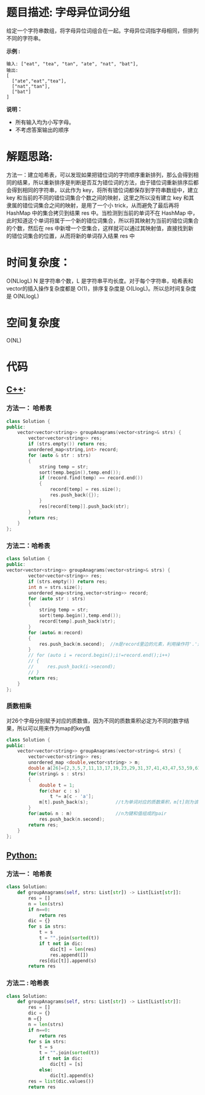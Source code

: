 # 题目描述:  字母异位词分组

给定一个字符串数组，将字母异位词组合在一起。字母异位词指字母相同，但排列不同的字符串。


**示例 :**
```
输入: ["eat", "tea", "tan", "ate", "nat", "bat"],
输出:
[
  ["ate","eat","tea"],
  ["nat","tan"],
  ["bat"]
]
```

**说明：**

  - 所有输入均为小写字母。
  - 不考虑答案输出的顺序

  
# 解题思路:
  方法一：建立哈希表，可以发现如果把错位词的字符顺序重新排列，那么会得到相同的结果，所以重新排序是判断是否互为错位词的方法，由于错位词重新排序后都会得到相同的字符串，以此作为 key，将所有错位词都保存到字符串数组中，建立 key 和当前的不同的错位词集合个数之间的映射，这里之所以没有建立 key 和其隶属的错位词集合之间的映射，是用了一个小 trick，从而避免了最后再将 HashMap 中的集合拷贝到结果 res 中。当检测到当前的单词不在 HashMap 中，此时知道这个单词将属于一个新的错位词集合，所以将其映射为当前的错位词集合的个数，然后在 res 中新增一个空集合，这样就可以通过其映射值，直接找到新的错位词集合的位置，从而将新的单词存入结果 res 中

# 时间复杂度：
  O(NLlogL)
  N 是字符串个数，L 是字符串平均长度。对于每个字符串，哈希表和vector的插入操作复杂度都是 O(1)，排序复杂度是 O(LlogL)。所以总时间复杂度是 O(NLlogL)
# 空间复杂度
  O(NL)
  
# 代码

## [C++](./Group-Anagrams.cpp):

### 方法一： 哈希表
```c++
class Solution {
public:
    vector<vector<string>> groupAnagrams(vector<string>& strs) {
        vector<vector<string>> res;
        if (strs.empty()) return res;
        unordered_map<string,int> record;
        for (auto & str : strs)
        {
            string temp = str;
            sort(temp.begin(),temp.end());
            if (record.find(temp) == record.end())
            {
                record[temp] = res.size();
                res.push_back({});
            }
            res[record[temp]].push_back(str);
        }
        return res;
    }
};
```

### 方法二：哈希表
```c++
class Solution {
public:
vector<vector<string>> groupAnagrams(vector<string>& strs) {
        vector<vector<string>> res;
        if (strs.empty()) return res;
        int n = strs.size();
        unordered_map<string,vector<string>> record;
        for (auto str : strs)
        {
            string temp = str;
            sort(temp.begin(),temp.end());
            record[temp].push_back(str);
        }
        for (auto& m:record)
        {
            res.push_back(m.second);  //m是record里边的元素，利用操作符'.'进行索引第2个,下标i是迭代器，用法类似指针，用i->second索引
        }
        // for (auto i = record.begin();i!=record.end();i++)
        // {
        //     res.push_back(i->second);
        // }    
        return res;
    }
};
```

### 质数相乘
对26个字母分别赋予对应的质数值，因为不同的质数乘积必定为不同的数字结果，所以可以用来作为map的key值
```c++
class Solution {
public:
    vector<vector<string>> groupAnagrams(vector<string>& strs) {
        vector<vector<string>> res;
        unordered_map <double,vector<string> > m;
        double a[26]={2,3,5,7,11,13,17,19,23,29,31,37,41,43,47,53,59,61,67,71,73,79,83,89,97,101};
        for(string& s : strs)
        {
            double t = 1;
            for(char c : s)
                t *= a[c - 'a'];
            m[t].push_back(s);          //t为单词对应的质数乘积，m[t]则为该单词的异位词构成的vector
        }
        for(auto& n : m)                //n为键和值组成的pair
            res.push_back(n.second);
        return res;
    }
};
```

## [Python:](https://github.com/bryceustc/LeetCode_Note/blob/master/python/Group-Anagrams/Group-Anagrams.py)
### 方法一： 哈希表
```python
class Solution:
    def groupAnagrams(self, strs: List[str]) -> List[List[str]]:
        res = []
        n = len(strs)
        if n==0:
            return res
        dic = {}
        for s in strs:
            t = s
            t = "".join(sorted(t))
            if t not in dic:
                dic[t] = len(res)
                res.append([])
            res[dic[t]].append(s)
        return res
```

### 方法二 : 哈希表
```python
class Solution:
    def groupAnagrams(self, strs: List[str]) -> List[List[str]]:
        res = []
        dic = {}
        m ={}
        n = len(strs)
        if n==0: 
            return res
        for s in strs:
            t = s
            t = "".join(sorted(t))
            if t not in dic:
                dic[t] = [s]
            else:
                dic[t].append(s)
        res = list(dic.values())
        return res
```
